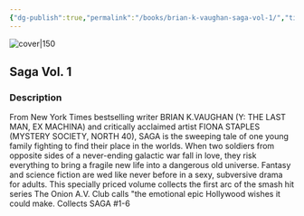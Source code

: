 ```yaml
---
{"dg-publish":true,"permalink":"/books/brian-k-vaughan-saga-vol-1/","title":"\"Saga Vol. 1\"","tags":["graphic-novel","Fantasy","science-fiction"]}
---
```




![cover|150](http://books.google.com/books/content?id=PbMWAgAAQBAJ&printsec=frontcover&img=1&zoom=1&edge=curl&source=gbs_api)

## Saga Vol. 1

### Description

From New York Times bestselling writer BRIAN K.VAUGHAN (Y: THE LAST MAN, EX MACHINA) and critically acclaimed artist FIONA STAPLES (MYSTERY SOCIETY, NORTH 40), SAGA is the sweeping tale of one young family fighting to find their place in the worlds. When two soldiers from opposite sides of a never-ending galactic war fall in love, they risk everything to bring a fragile new life into a dangerous old universe. Fantasy and science fiction are wed like never before in a sexy, subversive drama for adults. This specially priced volume collects the first arc of the smash hit series The Onion A.V. Club calls "the emotional epic Hollywood wishes it could make. Collects SAGA #1-6
```